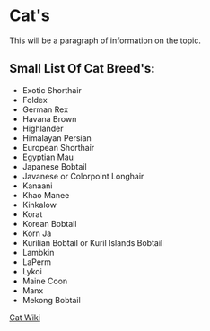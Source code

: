 # Cat's

This will be a paragraph of information on the topic.

## Small List Of Cat Breed's:

- Exotic Shorthair
- Foldex
- German Rex
- Havana Brown
- Highlander
- Himalayan Persian
- European Shorthair
- Egyptian Mau
- Japanese Bobtail
- Javanese or Colorpoint Longhair
- Kanaani
- Khao Manee
- Kinkalow
- Korat
- Korean Bobtail
- Korn Ja
- Kurilian Bobtail or Kuril Islands Bobtail
- Lambkin
- LaPerm
- Lykoi
- Maine Coon
- Manx
- Mekong Bobtail

[Cat Wiki](https://en.wikipedia.org/wiki/List_of_cat_breeds)

